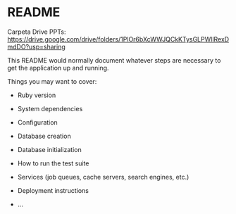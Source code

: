 # README

Carpeta Drive PPTs:
https://drive.google.com/drive/folders/1PlOr6bXcWWJQCkKTysGLPWllRexDmdDO?usp=sharing

This README would normally document whatever steps are necessary to get the
application up and running.

Things you may want to cover:

* Ruby version

* System dependencies

* Configuration

* Database creation

* Database initialization

* How to run the test suite

* Services (job queues, cache servers, search engines, etc.)

* Deployment instructions

* ...
